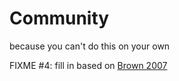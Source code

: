 # Community

<div class="tagline" markdown="1">

because you can't do this on your own

</div>

FIXME #4: fill in based on [Brown 2007](b:Brown2007)